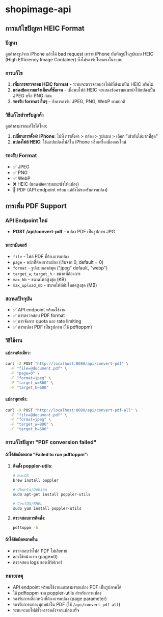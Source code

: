 # shopimage-api

## การแก้ไขปัญหา HEIC Format

### ปัญหา
ลูกค้าส่งรูปจาก iPhone แล้วได้ bad request เพราะ iPhone บันทึกรูปในรูปแบบ HEIC (High Efficiency Image Container) ซึ่งไม่รองรับโดยตรงในระบบ

### การแก้ไข
1. **เพิ่มการตรวจสอบ HEIC format** - ระบบจะตรวจสอบว่าไฟล์ที่ส่งมาเป็น HEIC หรือไม่
2. **แสดงข้อความแจ้งเตือนที่ชัดเจน** - เมื่อพบไฟล์ HEIC จะแสดงข้อความแนะนำให้แปลงเป็น JPEG หรือ PNG ก่อน
3. **รองรับ format อื่นๆ** - ยังคงรองรับ JPEG, PNG, WebP ตามปกติ

### วิธีแก้ไขสำหรับลูกค้า
ลูกค้าสามารถแก้ไขได้โดย:
1. **เปลี่ยนการตั้งค่า iPhone**: ไปที่ การตั้งค่า > กล้อง > รูปแบบ > เลือก "เข้ากันได้มากที่สุด"
2. **แปลงไฟล์ HEIC**: ใช้แอปแปลงไฟล์ใน iPhone หรือเครื่องมือออนไลน์

### รองรับ Format
- ✅ JPEG
- ✅ PNG  
- ✅ WebP
- ❌ HEIC (แสดงข้อความแนะนำให้แปลง)
- 🔄 PDF (API endpoint พร้อม แต่ยังไม่รองรับการแปลง)

## การเพิ่ม PDF Support

### API Endpoint ใหม่
- **POST /api/convert-pdf** - แปลง PDF เป็นรูปภาพ JPG

### พารามิเตอร์
- `file` - ไฟล์ PDF ที่ต้องการแปลง
- `page` - หน้าที่ต้องการแปลง (เริ่มจาก 0, default = 0)
- `format` - รูปแบบเอาต์พุต ("jpeg" default, "webp")
- `target_w`, `target_h` - ขนาดที่ต้องการ
- `max_kb` - ขนาดไฟล์สูงสุด (KB)
- `max_upload_mb` - ขนาดไฟล์อัปโหลดสูงสุด (MB)

### สถานะปัจจุบัน
- ✅ API endpoint พร้อมใช้งาน
- ✅ การตรวจสอบ PDF format
- ✅ การจัดการ quota และ rate limiting
- ✅ การแปลง PDF เป็นรูปภาพ (ใช้ pdftoppm)


### วิธีใช้งาน

#### แปลงหน้าเดียว:
```bash
curl -X POST "http://localhost:8080/api/convert-pdf" \
  -F "file=@document.pdf" \
  -F "page=0" \
  -F "format=jpeg" \
  -F "target_w=800" \
  -F "target_h=600"
```

#### แปลงทุกหน้า:
```bash
curl -X POST "http://localhost:8080/api/convert-pdf-all" \
  -F "file=@document.pdf" \
  -F "format=jpeg" \
  -F "target_w=800" \
  -F "target_h=600"
```

### การแก้ไขปัญหา "PDF conversion failed"

#### ถ้าได้ข้อผิดพลาด "Failed to run pdftoppm":
1. **ติดตั้ง poppler-utils**:
   ```bash
   # macOS
   brew install poppler
   
   # Ubuntu/Debian
   sudo apt-get install poppler-utils
   
   # CentOS/RHEL
   sudo yum install poppler-utils
   ```

2. **ตรวจสอบการติดตั้ง**:
   ```bash
   pdftoppm -h
   ```

#### ถ้าได้ข้อผิดพลาดอื่น:
- ตรวจสอบว่าไฟล์ PDF ไม่เสียหาย
- ลองใช้หน้าแรก (page=0)
- ตรวจสอบ logs ของเซิร์ฟเวอร์

### หมายเหตุ
- API endpoint พร้อมใช้งานและสามารถแปลง PDF เป็นรูปภาพได้
- ใช้ pdftoppm จาก poppler-utils สำหรับการแปลง
- รองรับการเลือกหน้าที่ต้องการแปลง (page parameter)
- รองรับการแปลงทุกหน้าใน PDF (ใช้ `/api/convert-pdf-all`)
- ระบบจะลบไฟล์ชั่วคราวหลังจากแปลงเสร็จ
